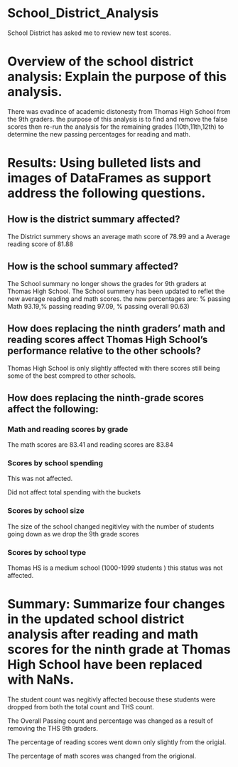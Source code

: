 # School_District_Analysis
School District has asked me to review new test scores. 


# Overview of the school district analysis: Explain the purpose of this analysis.

There was evadince of academic distonesty from Thomas High School from the 9th graders. the purpose of this analysis is to find and remove the false scores then re-run the analysis for the remaining grades (10th,11th,12th) to determine the new passing percentages for reading and math. 

# Results: Using bulleted lists and images of DataFrames as support address the following questions.
## How is the district summary affected?

The District summery shows an average math score of 78.99 and a Average reading score of 81.88
    
## How is the school summary affected?
    
The School summary no longer shows the grades for 9th graders at Thomas High School. The School summery has been updated to reflet the new average reading and math scores. the new percentages are: % passing Math 93.19,% passing reading 97.09, % passing overall 90.63)

## How does replacing the ninth graders’ math and reading scores affect Thomas High School’s performance relative to the other schools?

Thomas High School is only slightly affected with there scores still being some of the best compred to other schools. 
    
## How does replacing the ninth-grade scores affect the following:
### Math and reading scores by grade
        
The math scores are 83.41 and reading scores are 83.84
### Scores by school spending

This was not affected.

Did not affect total spending with the buckets 
 ### Scores by school size

The size of the school changed negitivley with the number of students going down as we drop the 9th grade scores 

### Scores by school type

 Thomas HS is a medium school (1000-1999 students ) this status was not affected. 

# Summary: Summarize four changes in the updated school district analysis after reading and math scores for the ninth grade at Thomas High School have been replaced with NaNs.

The student count was negitivly affected becouse these students were dropped from both the total count and THS count.

The Overall Passing count and percentage was changed as a result of removing the THS 9th graders. 

The percentage of reading scores went down only slightly from the origial. 

The percentage of math scores was changed from the origional. 







